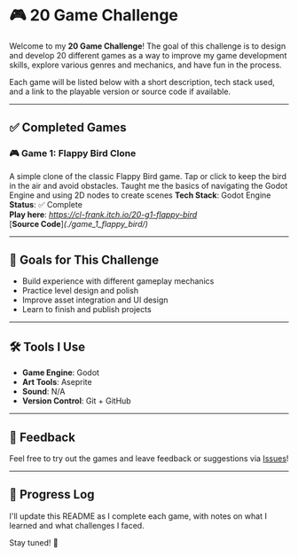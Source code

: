 # 🎮 20 Game Challenge

Welcome to my **20 Game Challenge**! The goal of this challenge is to design and develop 20 different games as a way to improve my game development skills, explore various genres and mechanics, and have fun in the process.

Each game will be listed below with a short description, tech stack used, and a link to the playable version or source code if available.

---

## ✅ Completed Games

### 🎮 Game 1: Flappy Bird Clone
A simple clone of the classic Flappy Bird game. Tap or click to keep the bird in the air and avoid obstacles.
Taught me the basics of navigating the Godot Engine and using 2D nodes to create scenes
**Tech Stack**: Godot Engine  
**Status**: ✅ Complete  
**Play here**: *https://cl-frank.itch.io/20-g1-flappy-bird*  
[**Source Code**]*(./game_1_flappy_bird/)*


---

## 🧠 Goals for This Challenge
- Build experience with different gameplay mechanics
- Practice level design and polish
- Improve asset integration and UI design
- Learn to finish and publish projects

---

## 🛠 Tools I Use
- **Game Engine**: Godot
- **Art Tools**: Aseprite
- **Sound**: N/A
- **Version Control**: Git + GitHub

---

## 💬 Feedback
Feel free to try out the games and leave feedback or suggestions via [Issues](https://github.com/your-username/your-repo/issues)!

---

## 📅 Progress Log
I'll update this README as I complete each game, with notes on what I learned and what challenges I faced.

Stay tuned! 🚀
